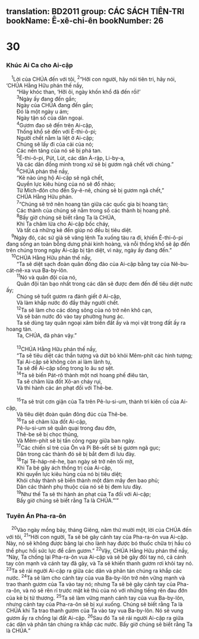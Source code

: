 translation: BD2011
group: CÁC SÁCH TIÊN-TRI
bookName: Ê-xê-chi-ên 
bookNumber: 26
-------

<div class="title"><h1>30</h1><h3>Khúc Ai Ca cho Ai-cập</h3></div>
<span class="verse exe_30_1"> <sup>1</sup>Lời của CHÚA đến với tôi, </span>
<span class="verse exe_30_2"><sup>2</sup>“Hỡi con người, hãy nói tiên tri, hãy nói, ‘CHÚA Hằng Hữu phán thế nầy,<br/>  “Hãy khóc than, ‘Hỡi ôi, ngày khốn khổ đã đến rồi!’ <br/></span>
<span class="verse exe_30_3">  <sup>3</sup>Ngày ấy đang đến gần;<br/>  Ngày của CHÚA đang đến gần;<br/>  Ðó là một ngày u ám;<br/>  Ngày tận số của dân ngoại.<br/></span>
<span class="verse exe_30_4">  <sup>4</sup>Gươm đao sẽ đến trên Ai-cập, <br/>  Thống khổ sẽ đến với Ê-thi-ô-pi;<br/>  Người chết nằm la liệt ở Ai-cập;<br/>  Chúng sẽ lấy đi của cải của nó;<br/>  Các nền tảng của nó sẽ bị phá tan.<br/></span>
<span class="verse exe_30_5">  <sup>5</sup>Ê-thi-ô-pi, Pút, Lút, các dân Ả-rập, Li-by-a, <br/>  Và các dân đồng minh trong xứ sẽ bị gươm ngã chết với chúng.”<br/></span>
<span class="verse exe_30_6">  <sup>6</sup>CHÚA phán thế nầy, <br/>  “Kẻ nào ủng hộ Ai-cập sẽ ngã chết, <br/>  Quyền lực kiêu hùng của nó sẽ đổ nhào;<br/>  Từ Mích-đôn cho đến Sy-ê-nê, chúng sẽ bị gươm ngã chết,”<br/>  CHÚA Hằng Hữu phán.<br/></span>
<span class="verse exe_30_7">  <sup>7</sup>“Chúng sẽ trở nên hoang tàn giữa các quốc gia bị hoang tàn;<br/>  Các thành của chúng sẽ nằm trong số các thành bị hoang phế.<br/></span>
<span class="verse exe_30_8">  <sup>8</sup>Bấy giờ chúng sẽ biết rằng Ta là CHÚA, <br/>  Khi Ta châm lửa cho Ai-cập bốc cháy, <br/>  Và tất cả những kẻ đến giúp nó đều bị tiêu diệt.<br/></span>
<span class="verse exe_30_9"> <sup>9</sup>Ngày đó, các sứ giả sẽ vâng lệnh Ta xuống tàu ra đi, khiến Ê-thi-ô-pi đang sống an toàn bỗng dưng phải kinh hoàng, và nỗi thống khổ sẽ ập đến trên chúng trong ngày Ai-cập bị tận diệt, vì này, ngày ấy đang đến.”<br/></span>
<span class="verse exe_30_10"> <sup>10</sup>CHÚA Hằng Hữu phán thế nầy,<br/>  “Ta sẽ diệt sạch đoàn quân đông đảo của Ai-cập bằng tay của Nê-bu-cát-nê-xa vua Ba-by-lôn.<br/></span>
<span class="verse exe_30_11">  <sup>11</sup>Nó và quân đội của nó, <br/>  Quân đội tàn bạo nhất trong các dân sẽ được đem đến để tiêu diệt nước ấy;<br/>  Chúng sẽ tuốt gươm ra đánh giết ở Ai-cập, <br/>  Và làm khắp nước đó đầy thây người chết.<br/></span>
<span class="verse exe_30_12">  <sup>12</sup>Ta sẽ làm cho các dòng sông của nó trở nên khô cạn, <br/>  Và sẽ bán nước đó vào tay phường hung ác.<br/>  Ta sẽ dùng tay quân ngoại xâm biến đất ấy và mọi vật trong đất ấy ra hoang tàn.<br/>  Ta, CHÚA, đã phán vậy.”<br/><br/></span>
<span class="verse exe_30_13">  <sup>13</sup>CHÚA Hằng Hữu phán thế nầy, <br/>  “Ta sẽ tiêu diệt các thần tượng và dứt bỏ khỏi Mêm-phít các hình tượng;<br/>  Tại Ai-cập sẽ không còn ai làm lãnh tụ, <br/>  Ta sẽ để Ai-cập sống trong lo âu sợ sệt.<br/></span>
<span class="verse exe_30_14">  <sup>14</sup>Ta sẽ biến Pát-rô thành một nơi hoang phế điêu tàn, <br/>  Ta sẽ châm lửa đốt Xô-an cháy rụi, <br/>  Và thi hành các án phạt đối với Thê-be.<br/><br/></span>
<span class="verse exe_30_15">  <sup>15</sup>Ta sẽ trút cơn giận của Ta trên Pê-lu-si-um, thành trì kiên cố của Ai-cập, <br/>  Và tiêu diệt đoàn quân đông đúc của Thê-be. <br/></span>
<span class="verse exe_30_16">  <sup>16</sup>Ta sẽ châm lửa đốt Ai-cập, <br/>  Pê-lu-si-um sẽ quằn quại trong đau đớn, <br/>  Thê-be sẽ bị chọc thủng, <br/>  Và Mêm-phít sẽ bị tấn công ngay giữa ban ngày.<br/></span>
<span class="verse exe_30_17">  <sup>17</sup>Các chiến sĩ trẻ của Ôn và Pi Bê-sết sẽ bị gươm ngã gục;<br/>  Dân trong các thành đó sẽ bị bắt đem đi lưu đày.<br/></span>
<span class="verse exe_30_18">  <sup>18</sup>Tại Tê-háp-nê-he, ban ngày sẽ trở nên tối mịt, <br/>  Khi Ta bẻ gãy ách thống trị của Ai-cập, <br/>  Khi quyền lực kiêu hùng của nó bị tiêu diệt;<br/>  Khói cháy thành sẽ biến thành một đám mây đen bao phủ;<br/>  Dân các thành phụ thuộc của nó sẽ bị đem lưu đày.<br/></span>
<span class="verse exe_30_19">  <sup>19</sup>Như thế Ta sẽ thi hành án phạt của Ta đối với Ai-cập;<br/>  Bấy giờ chúng sẽ biết rằng Ta là CHÚA.”’”<br/></span>
<div class="title"><h3>Tuyên Án Pha-ra-ôn</h3></div>
<span class="verse exe_30_20"> <sup>20</sup>Vào ngày mồng bảy, tháng Giêng, năm thứ mười một, lời của CHÚA đến với tôi, </span>
<span class="verse exe_30_21"><sup>21</sup>“Hỡi con người, Ta sẽ bẻ gãy cánh tay của Pha-ra-ôn vua Ai-cập. Này, nó sẽ không được băng lại cho lành hay được bó thuốc chữa trị hầu có thể phục hồi sức lực để cầm gươm.” </span>
<span class="verse exe_30_22"><sup>22</sup>Vậy, CHÚA Hằng Hữu phán thế nầy, “Này, Ta chống lại Pha-ra-ôn vua Ai-cập và sẽ bẻ gãy đôi tay nó, cả cánh tay còn mạnh và cánh tay đã gãy, và Ta sẽ khiến thanh gươm rơi khỏi tay nó. </span>
<span class="verse exe_30_23"><sup>23</sup>Ta sẽ rải người Ai-cập ra giữa các dân và phân tán chúng ra khắp các nước. </span>
<span class="verse exe_30_24"><sup>24</sup>Ta sẽ làm cho cánh tay của vua Ba-by-lôn trở nên vững mạnh và trao thanh gươm của Ta vào tay nó; nhưng Ta sẽ bẻ gãy cánh tay của Pha-ra-ôn, và nó sẽ rên rỉ trước mặt kẻ thù của nó với những tiếng rên đau đớn của kẻ bị tử thương. </span>
<span class="verse exe_30_25"><sup>25</sup>Ta sẽ làm vững mạnh cánh tay của vua Ba-by-lôn, nhưng cánh tay của Pha-ra-ôn sẽ bị xụi xuống. Chúng sẽ biết rằng Ta là CHÚA khi Ta trao thanh gươm của Ta vào tay vua Ba-by-lôn. Nó sẽ vung gươm ấy ra chống lại đất Ai-cập. </span>
<span class="verse exe_30_26"><sup>26</sup>Sau đó Ta sẽ rải người Ai-cập ra giữa các dân và phân tán chúng ra khắp các nước. Bấy giờ chúng sẽ biết rằng Ta là CHÚA.”<br/></span>
